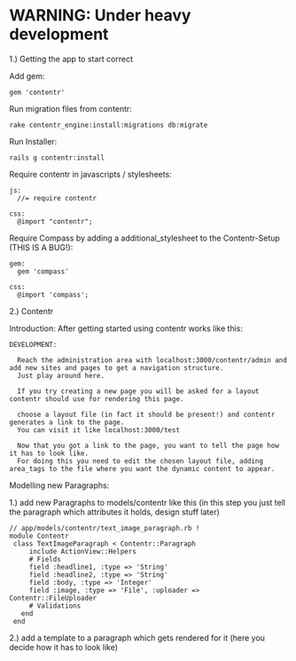 # WARNING: Under heavy development

1.) Getting the app to start correct

  Add gem:

    gem 'contentr'

  Run migration files from contentr:

    rake contentr_engine:install:migrations db:migrate

  Run Installer:

    rails g contentr:install

  Require contentr in javascripts / stylesheets:

    js:
      //= require contentr

    css:
      @import "contentr";

  Require Compass by adding a additional_stylesheet to the Contentr-Setup (THIS IS A BUG!):

    gem:
      gem 'compass'

    css:
      @import 'compass';

2.) Contentr

  Introduction:
    After getting started using contentr works like this:

    DEVELOPMENT:

      Reach the administration area with localhost:3000/contentr/admin and add new sites and pages to get a navigation structure.
      Just play around here.

      If you try creating a new page you will be asked for a layout contentr should use for rendering this page.

      choose a layout file (in fact it should be present!) and contentr generates a link to the page.
      You can visit it like localhost:3000/test

      Now that you got a link to the page, you want to tell the page how it has to look like.
      For doing this you need to edit the chosen layout file, adding area_tags to the file where you want the dynamic content to appear.

  Modelling new Paragraphs:

  1.) add new Paragraphs to models/contentr like this
  (in this step you just tell the paragraph which attributes it holds, design stuff later)

    // app/models/contentr/text_image_paragraph.rb !
    module Contentr
     class TextImageParagraph < Contentr::Paragraph
         include ActionView::Helpers
         # Fields
         field :headline1, :type => 'String'
         field :headline2, :type => 'String'
         field :body, :type => 'Integer'
         field :image, :type => 'File', :uploader => Contentr::FileUploader
         # Validations
       end
     end



  2.) add a template to a paragraph which gets rendered for it
  (here you decide how it has to look like)

